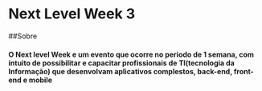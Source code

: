 # Next Level Week 3


##Sobre
#### O Next level Week e um evento que ocorre no periodo de 1 semana, com intuito de possibilitar e capacitar profissionais de TI(tecnologia da Informação) que desenvolvam aplicativos complestos, back-end, front-end e mobile

